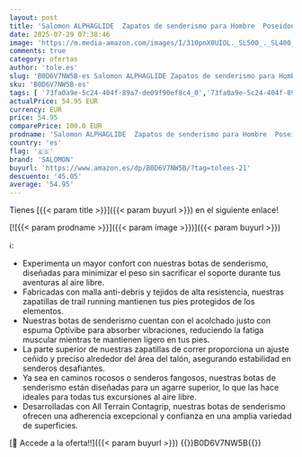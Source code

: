 ```yaml
---
layout: post
title: 'Salomon ALPHAGLIDE  Zapatos de senderismo para Hombre  Poseidon Bay Parakeet  40 2/3 EU'
date: 2025-07-29 07:38:46
image: 'https://m.media-amazon.com/images/I/310pnX0UIOL._SL500_._SL400_.jpg'
comments: true
category: ofertas
author: 'tole.es'
slug: 'B0D6V7NW5B-es Salomon ALPHAGLIDE Zapatos de senderismo para Hombre...'
sku: 'B0D6V7NW5B-es'
tags: [ '73fa0a9e-5c24-404f-89a7-de09f90ef8c4_0','73fa0a9e-5c24-404f-89a7-de09f90ef8c4_101','Arborist Merchandising Root','Calzado de senderismo para hombre','Calzado deportivo para hombre','Compre 2, obtenga un 10 % de descuento','Compre 2, obtenga un 10 % de descuento_Shoes 1','Deportes y aire libre','Moda','Moda Hombre','Self Service','Special Features Stores','Tienda Salomon','Zapatillas de senderismo para hombre','Zapatillas deportivas y de moda para hombre','Zapatos para hombre','c8538d25-3af9-48d3-aeff-5f3ce5572a36_0','c8538d25-3af9-48d3-aeff-5f3ce5572a36_1701','salomon','zapatos','🇪🇸', ]
actualPrice: 54.95 EUR
currency: EUR
price: 54.95
comparePrice: 100.0 EUR
prodname: 'Salomon ALPHAGLIDE  Zapatos de senderismo para Hombre  Poseidon Bay Parakeet  40 2/3 EU'
country: 'es'
flag: '🇪🇸'
brand: 'SALOMON'
buyurl: 'https://www.amazon.es/dp/B0D6V7NW5B/?tag=tolees-21'
descuento: '45.05'
average: '54.95'
---
```


Tienes [{{< param title >}}]({{< param buyurl >}}) en el siguiente enlace!

[![{{< param prodname >}}]({{< param image >}})]({{< param buyurl >}})

ℹ️:

- Experimenta un mayor confort con nuestras botas de senderismo, diseñadas para minimizar el peso sin sacrificar el soporte durante tus aventuras al aire libre.
- Fabricadas con malla anti-debris y tejidos de alta resistencia, nuestras zapatillas de trail running mantienen tus pies protegidos de los elementos.
- Nuestras botas de senderismo cuentan con el acolchado justo con espuma Optivibe para absorber vibraciones, reduciendo la fatiga muscular mientras te mantienen ligero en tus pies.
- La parte superior de nuestras zapatillas de correr proporciona un ajuste ceñido y preciso alrededor del área del talón, asegurando estabilidad en senderos desafiantes.
- Ya sea en caminos rocosos o senderos fangosos, nuestras botas de senderismo están diseñadas para un agarre superior, lo que las hace ideales para todas tus excursiones al aire libre.
- Desarrolladas con All Terrain Contagrip, nuestras botas de senderismo ofrecen una adherencia excepcional y confianza en una amplia variedad de superficies.

[🛒 Accede a la oferta!!]({{< param buyurl >}})
{{<world>}}B0D6V7NW5B{{</world>}}
